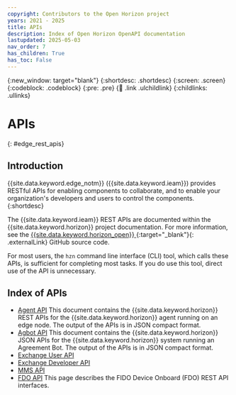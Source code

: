 ```yaml
---
copyright: Contributors to the Open Horizon project
years: 2021 - 2025
title: APIs
description: Index of Open Horizon OpenAPI documentation
lastupdated: 2025-05-03
nav_order: 7
has_children: True
has_toc: False
---
```


{:new_window: target="blank"}
{:shortdesc: .shortdesc}
{:screen: .screen}
{:codeblock: .codeblock}
{:pre: .pre}
{:child: .link .ulchildlink}
{:childlinks: .ullinks}

# APIs
{: #edge_rest_apis}

## Introduction

{{site.data.keyword.edge_notm}} ({{site.data.keyword.ieam}}) provides RESTful APIs for enabling components to collaborate, and to enable your organization's developers and users to control the components.
{:shortdesc}

The {{site.data.keyword.ieam}} REST APIs are documented within the {{site.data.keyword.horizon}} project documentation. For more information, see the [{{site.data.keyword.horizon_open}} ](https://github.com/open-horizon){:target="_blank"}{: .externalLink} GitHub source code.

For most users, the `hzn` command line interface (CLI) tool, which calls these APIs, is sufficient for completing most tasks. If you do use this tool, direct use of the API is unnecessary.

## Index of APIs

* [Agent API](../anax/docs/api.md)
  This document contains the {{site.data.keyword.horizon}} REST APIs for the {{site.data.keyword.horizon}} agent running on an edge node. The output of the APIs is in JSON compact format.
* [Agbot API](../anax/docs/agreement_bot_api.md)
  This document contains the {{site.data.keyword.horizon}} JSON APIs for the {{site.data.keyword.horizon}} system running an Agreement Bot. The output of the APIs is in JSON compact format.
* [Exchange User API](../exchange-api/docs/openapi-3-user.json)
* [Exchange Developer API](../exchange-api/docs/openapi-3-developer.json)
* [MMS API](../anax/docs/mms_swagger.json)
* [FDO API](../fdo/docs/FDO-APIs.md)
  This page describes the FIDO Device Onboard (FDO) REST API interfaces.